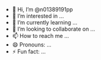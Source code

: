 - 👋 Hi, I’m @n01389191pp
- 👀 I’m interested in ...
- 🌱 I’m currently learning ...
- 💞️ I’m looking to collaborate on ...
- 📫 How to reach me ...
- 😄 Pronouns: ...
- ⚡ Fun fact: ...

<!---
n01389191pp/n01389191pp is a ✨ special ✨ repository because its `README.md` (this file) appears on your GitHub profile.
You can click the Preview link to take a look at your changes.
--->
